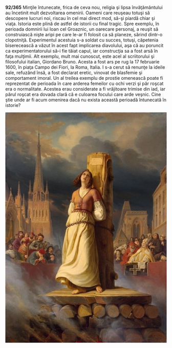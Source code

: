 **92/365** Minţile întunecate, frica de ceva nou, religia şi lipsa învăţământului au încetinit mult dezvoltarea omenirii. Oameni care reuşeau totuşi să descopere lucruri noi, riscau în cel mai direct mod, să-şi piardă chiar şi viaţa. Istoria este plină de astfel de istorii cu final tragic. Spre exemplu, în perioada domnirii lui Ioan cel Groaznic, un oarecare personaj, a reuşit să construiască nişte aripi pe care le-ar fi folosit ca să planeze, sărind dintr-o clopotniţă. Experimentul acestuia s-a soldat cu succes, totuşi, căpetenia biserecească a văzut în acest fapt implicarea diavolului, aşa că au poruncit ca experimentatorului să-i fie tăiat capul, iar construcţia sa a fost arsă în faţa mulţimii. Alt exemplu, mult mai cunoscut, este acel al scriitorului şi filosofului italian, Giordano Bruno. Acesta a fost ars pe rug la 17 februarie 1600, în piaţa Campo dei Fiori, la Roma, Italia. I s-a cerut să renunţe la ideile sale, refuzând însă, a fost declarat eretic, vinovat de blasfemie şi comportament imoral. Un al treilea exemplu de prostie omenească poate fi reprezentat de perioada în care arderea femeilor cu ochi verzi şi păr roşcat era o normalitate. Acestea erau considerate a fi vrăjitoare trimise din iad, iar părul roşcat era dovada clară că e culoarea focului care arde veşnic. Cine ştie unde ar fi acum omenirea dacă nu exista această perioadă întunecată în istorie?

![Poză simbol](image-1.jpg)
